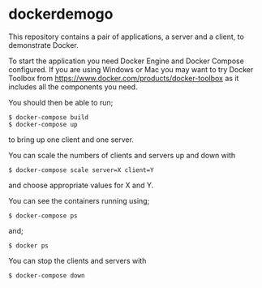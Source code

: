dockerdemogo
============

This repository contains a pair of applications, a server and a client, to 
demonstrate Docker.

To start the application you need Docker Engine and Docker Compose configured.
If you are using Windows or Mac you may want to try Docker Toolbox from
https://www.docker.com/products/docker-toolbox as it includes all the
components you need. 

You should then be able to run;

    $ docker-compose build
    $ docker-compose up 

to bring up one client and one server. 

You can scale the numbers of clients and servers up and down with

    $ docker-compose scale server=X client=Y

and choose appropriate values for X and Y.

You can see the containers running using;

    $ docker-compose ps

and;

    $ docker ps

You can stop the clients and servers with

    $ docker-compose down
